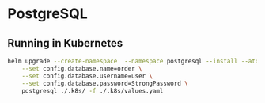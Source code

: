 # PostgreSQL

## Running in Kubernetes

```bash
helm upgrade --create-namespace  --namespace postgresql --install --atomic  \
    --set config.database.name=order \
    --set config.database.username=user \
    --set config.database.password=StrongPassword \
    postgresql ./.k8s/ -f ./.k8s/values.yaml
```